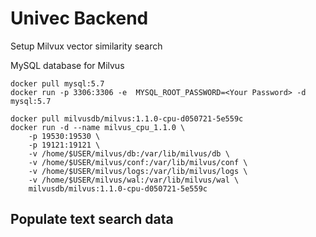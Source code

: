 # Univec Backend

Setup Milvux vector similarity search

MySQL database for Milvus 

```
docker pull mysql:5.7
docker run -p 3306:3306 -e  MYSQL_ROOT_PASSWORD=<Your Password> -d mysql:5.7
```

```
docker pull milvusdb/milvus:1.1.0-cpu-d050721-5e559c
docker run -d --name milvus_cpu_1.1.0 \
    -p 19530:19530 \
    -p 19121:19121 \
    -v /home/$USER/milvus/db:/var/lib/milvus/db \
    -v /home/$USER/milvus/conf:/var/lib/milvus/conf \
    -v /home/$USER/milvus/logs:/var/lib/milvus/logs \
    -v /home/$USER/milvus/wal:/var/lib/milvus/wal \
    milvusdb/milvus:1.1.0-cpu-d050721-5e559c
```


## Populate text search data


